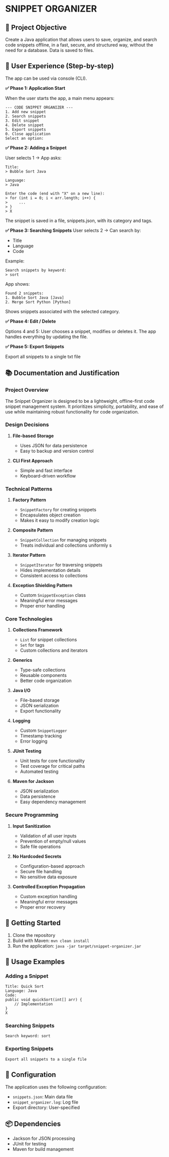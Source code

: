 # SNIPPET ORGANIZER 

## 🧠 Project Objective

Create a Java application that allows users to save, organize, and search code snippets offline, in a fast, secure, and structured way, without the need for a database. Data is saved to files.

## 👤 User Experience (Step-by-step)

The app can be used via console (CLI).

**✅ Phase 1: Application Start**
 
When the user starts the app, a main menu appears:

```shell
--- CODE SNIPPET ORGANIZER ---
1. Add new snippet
2. Search snippets
3. Edit snippet
4. Delete snippet
5. Export snippets
0. Close application
Select an option:
```

**✅ Phase 2: Adding a Snippet**

User selects 1 → App asks:

```shell
Title:
> Bubble Sort Java

Language:
> Java

Enter the code (end with "X" on a new line):
> for (int i = 0; i < arr.length; i++) {
>     ...
> }
> X
```

The snippet is saved in a file, snippets.json, with its category and tags.

**✅ Phase 3: Searching Snippets**
User selects 2 → Can search by:

- Title
- Language
- Code

Example:

```shell
Search snippets by keyword:
> sort
```

App shows:

```shell
Found 2 snippets:
1. Bubble Sort Java [Java] 
2. Merge Sort Python [Python]
```

Shows snippets associated with the selected category.

**✅ Phase 4: Edit / Delete**

Options 4 and 5: User chooses a snippet, modifies or deletes it. The app handles everything by updating the file.

**✅ Phase 5: Export Snippets**

Export all snippets to a single txt file

## 📚 Documentation and Justification

### Project Overview
The Snippet Organizer is designed to be a lightweight, offline-first code snippet management system. It prioritizes simplicity, portability, and ease of use while maintaining robust functionality for code organization.

### Design Decisions

1. **File-based Storage**
   - Uses JSON for data persistence
   - Easy to backup and version control

2. **CLI First Approach**
   - Simple and fast interface
   - Keyboard-driven workflow

### Technical Patterns

1. **Factory Pattern**
   - `SnippetFactory` for creating snippets
   - Encapsulates object creation
   - Makes it easy to modify creation logic

2. **Composite Pattern**
   - `SnippetCollection` for managing snippets
   - Treats individual and collections uniformly
s
3. **Iterator Pattern**
   - `SnippetIterator` for traversing snippets
   - Hides implementation details
   - Consistent access to collections

4. **Exception Shielding Pattern**
   - Custom `SnippetException` class
   - Meaningful error messages
   - Proper error handling

### Core Technologies

1. **Collections Framework**
   - `List` for snippet collections
   - `Set` for tags
   - Custom collections and iterators

2. **Generics**
   - Type-safe collections
   - Reusable components
   - Better code organization

3. **Java I/O**
   - File-based storage
   - JSON serialization
   - Export functionality

4. **Logging**
   - Custom `SnippetLogger`
   - Timestamp tracking
   - Error logging

5. **JUnit Testing**
   - Unit tests for core functionality
   - Test coverage for critical paths
   - Automated testing

6. **Maven for Jackson**
   - JSON serialization
   - Data persistence
   - Easy dependency management

### Secure Programming

1. **Input Sanitization**
   - Validation of all user inputs
   - Prevention of empty/null values
   - Safe file operations

2. **No Hardcoded Secrets**
   - Configuration-based approach
   - Secure file handling
   - No sensitive data exposure

3. **Controlled Exception Propagation**
   - Custom exception handling
   - Meaningful error messages
   - Proper error recovery

## 🚀 Getting Started

1. Clone the repository
2. Build with Maven: `mvn clean install`
3. Run the application: `java -jar target/snippet-organizer.jar`

## 📝 Usage Examples

### Adding a Snippet
```shell
Title: Quick Sort
Language: Java
Code:
public void quickSort(int[] arr) {
    // Implementation
}
X
```

### Searching Snippets
```shell
Search keyword: sort
```

### Exporting Snippets
```shell
Export all snippets to a single file
```

## 🔧 Configuration

The application uses the following configuration:
- `snippets.json`: Main data file
- `snippet_organizer.log`: Log file
- Export directory: User-specified

## 📦 Dependencies

- Jackson for JSON processing
- JUnit for testing
- Maven for build management
